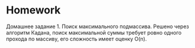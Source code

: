 # Homework
Домашнее задание 1. Поиск максимального подмассива. Решено через алгоритм Кадана, поиск максимальной суммы 
требует ровно одного прохода по массиву, его сложность имеет оценку O(n).
